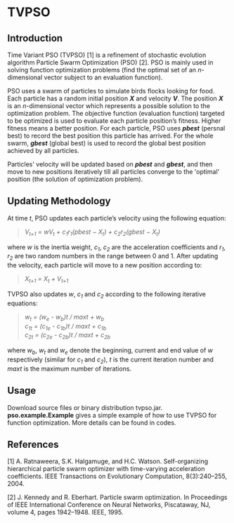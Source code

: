 TVPSO
=====

## Introduction
Time Variant PSO (TVPSO) [1] is a refinement of stochastic evolution algorithm Particle Swarm Optimization (PSO) [2]. PSO is mainly used in solving function optimization problems (find the optimal set of an _n_-dimensional vector subject to an evaluation function).

PSO uses a swarm of particles to simulate birds flocks looking for food. Each particle has a random initial position _**X**_ and velocity _**V**_. The position _**X**_ is an _n_-dimensional vector which represents a possible solution to the optimization problem. The objective function (evaluation function) targeted to be optimized is used to evaluate each particle position’s fitness. Higher fitness means a better position. For each particle, PSO uses _**pbest**_ (persnal best) to record the best position this particle has arrived. For the whole swarm, _**gbest**_ (global best) is used to record the global best position achieved by all particles. 

Particles' velocity will be updated based on _**pbest**_ and _**gbest**_, and then move to new positions iteratively till all particles converge to the 'optimal' position (the solution of optimization problem).

## Updating Methodology
At time _t_, PSO updates each particle’s velocity using the following equation:
>_V<sub>t+1</sub> = wV<sub>t</sub> + c<sub>1</sub>r<sub>1</sub>(pbest − X<sub>t</sub>) + c<sub>2</sub>r<sub>2</sub>(gbest − X<sub>t</sub>)_

where _w_ is the inertia weight, _c<sub>1</sub>_, _c<sub>2</sub>_ are the acceleration coefficients and _r<sub>1</sub>_, _r<sub>2</sub>_ are two random numbers in the range between 0 and 1. After updating the velocity, each particle will move to a new position according to:
>_X<sub>t+1</sub> = X<sub>t</sub> + V<sub>t+1</sub>_

TVPSO also updates _w_, _c<sub>1</sub>_ and _c<sub>2</sub>_ according to the following iterative equations:
>_w<sub>t</sub> = (w<sub>e</sub> - w<sub>b</sub>)t / maxt + w<sub>b</sub>_ <br />
_c<sub>1t</sub> = (c<sub>1e</sub> - c<sub>1b</sub>)t / maxt + c<sub>1b</sub>_ <br />
_c<sub>2t</sub> = (c<sub>2e</sub> - c<sub>2b</sub>)t / maxt + c<sub>2b</sub>_ <br />

where _w<sub>b</sub>_, _w<sub>t</sub>_ and _w<sub>e</sub>_ denote the beginning, current and end value of _w_ respectively (similar for _c<sub>1</sub>_ and _c<sub>2</sub>_), _t_ is the current iteration number and _maxt_ is the maximum number of iterations.

## Usage
Download source files or binary distribution tvpso.jar. **pso.example.Example** gives a simple example of how to use TVPSO for function optimization. More details can be found in codes.

## References
[1] A. Ratnaweera, S.K. Halgamuge, and H.C. Watson. Self-organizing hierarchical particle swarm optimizer with time-varying acceleration coefficients. IEEE Transactions on Evolutionary Computation, 8(3):240–255, 2004.

[2] J. Kennedy and R. Eberhart. Particle swarm optimization. In Proceedings of IEEE International Conference on Neural Networks, Piscataway, NJ, volume 4, pages 1942–1948. IEEE, 1995.

